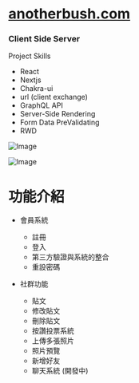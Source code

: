 # [anotherbush.com](https://anotherbush.com/)

### Client Side Server

Project Skills

- React 
- Nextjs
- Chakra-ui
- url (client exchange)
- GraphQL API
- Server-Side Rendering
- Form Data PreValidating
- RWD

![Image](https://res.cloudinary.com/dunc6xvuh/image/upload/v1615472883/material/giphy_3_-min_kq6sio.gif)

![Image](https://upload.cc/i1/2021/03/11/EYZn1U.png)

# 功能介紹

- 會員系統
  - 註冊
  - 登入
  - 第三方驗證與系統的整合
  - 重設密碼
  
- 社群功能
  - 貼文
  - 修改貼文
  - 刪除貼文
  - 按讚投票系統
  - 上傳多張照片
  - 照片預覽
  - 新增好友
  - 聊天系統 (開發中)
